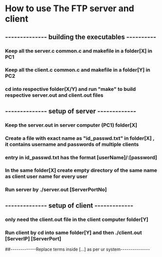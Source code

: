 # How to use The FTP server and client


## -------------- building the executables ----------

### Keep all the server.c common.c and makefile in a folder[X] in PC1

### Keep all the client.c common.c and makefile in a folder[Y] in PC2

### cd into respective folder(X/Y) and run "make" to build respective server.out and client.out files



## -------------- setup of server -------------

### Keep the server.out  in server computer (PC1) folder[X]

### Create a file with exact name as "id_passwd.txt" in folder[X] , it contains username and passwords of multiple clients
 
### entry in id_passwd.txt has the format [userName]/:[password]

### In the same folder[X] create empty directory of the same name as client user name for every user

### Run server by ./server.out [ServerPortNo]



## -------------- setup of client -------------

### only need the client.out file in the client computer folder[Y]

### Run client by cd into same folder[Y] and then ./client.out [ServerIP] [ServerPort]


 
##-------------Replace terms inside [...] as per ur system---------------
